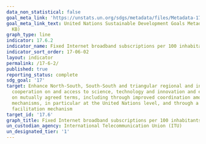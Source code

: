 ```yaml
---
data_non_statistical: false
goal_meta_link: 'https://unstats.un.org/sdgs/metadata/files/Metadata-17-06-02.pdf '
goal_meta_link_text: United Nations Sustainable Development Goals Metadata (PDF 211
  KB)
graph_type: line
indicator: 17.6.2
indicator_name: Fixed Internet broadband subscriptions per 100 inhabitants, by speed
indicator_sort_order: 17-06-02
layout: indicator
permalink: /17-6-2/
published: true
reporting_status: complete
sdg_goal: '17'
target: Enhance North-South, South-South and triangular regional and international
  cooperation on and access to science, technology and innovation and enhance knowledge-sharing
  on mutually agreed terms, including through improved coordination among existing
  mechanisms, in particular at the United Nations level, and through a global technology
  facilitation mechanism
target_id: '17.6'
graph_title: Fixed Internet broadband subscriptions per 100 inhabitants, by speed
un_custodian_agency: International Telecommunication Union (ITU)
un_designated_tier: '1'
---
```


